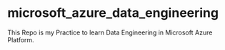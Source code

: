 # microsoft_azure_data_engineering
This Repo is my Practice to learn Data Engineering in Microsoft Azure Platform.
